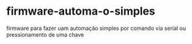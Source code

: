 # firmware-automa-o-simples
firmware para fazer uam automação simples por comando via serial ou pressionamento de uma chave
